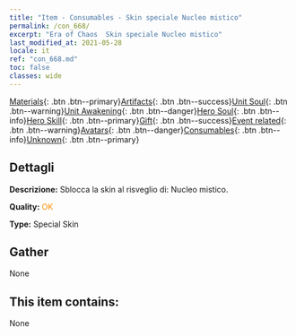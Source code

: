 ```yaml
---
title: "Item - Consumables - Skin speciale Nucleo mistico"
permalink: /con_668/
excerpt: "Era of Chaos  Skin speciale Nucleo mistico"
last_modified_at: 2021-05-28
locale: it
ref: "con_668.md"
toc: false
classes: wide
---
```

 [Materials](/ItemsIT/){: .btn .btn--primary}[Artifacts](/ItemsIT/Artifacts/){: .btn .btn--success}[Unit Soul](/ItemsIT/UnitSoul/){: .btn .btn--warning}[Unit Awakening](/ItemsIT/UnitAwakening/){: .btn .btn--danger}[Hero Soul](/ItemsIT/HeroSoul/){: .btn .btn--info}[Hero Skill](/ItemsIT/HeroSkill/){: .btn .btn--primary}[Gift](/ItemsIT/Gift/){: .btn .btn--success}[Event related](/ItemsIT/Events/){: .btn .btn--warning}[Avatars](/ItemsIT/Avatars/){: .btn .btn--danger}[Consumables](/ItemsIT/Consumables/){: .btn .btn--info}[Unknown](/ItemsIT/Unknown/){: .btn .btn--primary}

## Dettagli
 **Descrizione:** Sblocca la skin al risveglio di: Nucleo mistico.

 **Quality:** <span style="color: #FF8C00">OK</span>

 **Type:** Special Skin

## Gather

  None

## This item contains:

  None

